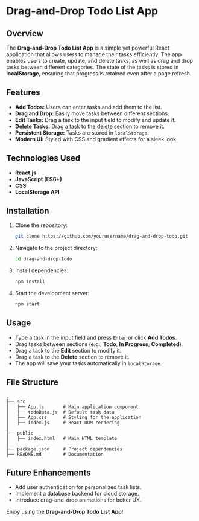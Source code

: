 # Drag-and-Drop Todo List App

## Overview

The **Drag-and-Drop Todo List App** is a simple yet powerful React application that allows users to manage their tasks efficiently. The app enables users to create, update, and delete tasks, as well as drag and drop tasks between different categories. The state of the tasks is stored in **localStorage**, ensuring that progress is retained even after a page refresh.

## Features

- **Add Todos:** Users can enter tasks and add them to the list.
- **Drag and Drop:** Easily move tasks between different sections.
- **Edit Tasks:** Drag a task to the input field to modify and update it.
- **Delete Tasks:** Drag a task to the delete section to remove it.
- **Persistent Storage:** Tasks are stored in `localStorage`.
- **Modern UI:** Styled with CSS and gradient effects for a sleek look.

## Technologies Used

- **React.js**
- **JavaScript (ES6+)**
- **CSS**
- **LocalStorage API**

## Installation

1. Clone the repository:
   ```sh
   git clone https://github.com/yourusername/drag-and-drop-todo.git
   ```
2. Navigate to the project directory:
   ```sh
   cd drag-and-drop-todo
   ```
3. Install dependencies:
   ```sh
   npm install
   ```
4. Start the development server:
   ```sh
   npm start
   ```

## Usage

- Type a task in the input field and press `Enter` or click **Add Todos**.
- Drag tasks between sections (e.g., **Todo**, **In Progress**, **Completed**).
- Drag a task to the **Edit** section to modify it.
- Drag a task to the **Delete** section to remove it.
- The app will save your tasks automatically in `localStorage`.

## File Structure

```
.
├── src
│   ├── App.js       # Main application component
│   ├── todoData.js  # Default task data
│   ├── App.css      # Styling for the application
│   ├── index.js     # React DOM rendering
│
├── public
│   ├── index.html   # Main HTML template
│
├── package.json     # Project dependencies
├── README.md        # Documentation
```

## Future Enhancements

- Add user authentication for personalized task lists.
- Implement a database backend for cloud storage.
- Introduce drag-and-drop animations for better UX.

Enjoy using the **Drag-and-Drop Todo List App**!
